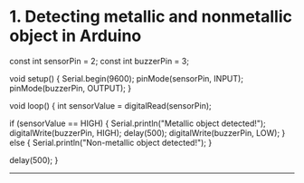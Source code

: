 # 1.	Detecting metallic and nonmetallic object in Arduino
const int sensorPin = 2;
const int buzzerPin = 3;

void setup() {
  Serial.begin(9600);
  pinMode(sensorPin, INPUT);
  pinMode(buzzerPin, OUTPUT);
}

void loop() {
  int sensorValue = digitalRead(sensorPin);

  if (sensorValue == HIGH) {
    Serial.println("Metallic object detected!");
    digitalWrite(buzzerPin, HIGH);
    delay(500);
    digitalWrite(buzzerPin, LOW);
  } else {
    Serial.println("Non-metallic object detected!");
  }

  delay(500);
}

------------------------------------------------------------------------------------------
# 
